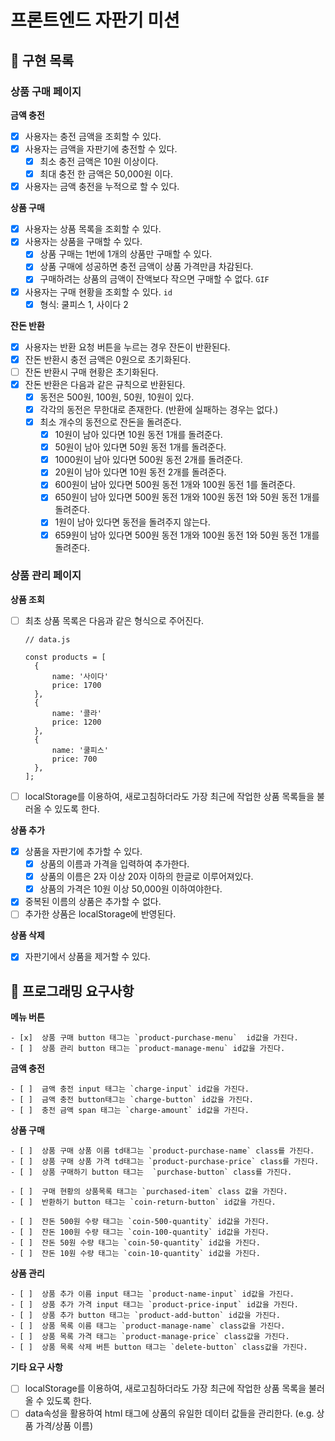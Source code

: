 # 프론트엔드 자판기 미션

## 📌 구현 목록

### **상품 구매 페이지**

**금액 충전**

- [x] 사용자는 충전 금액을 조회할 수 있다.
- [x] 사용자는 금액을 자판기에 충전할 수 있다.
  - [x] 최소 충전 금액은 10원 이상이다.
  - [x] 최대 충전 한 금액은 50,000원 이다.
- [x] 사용자는 금액 충전을 누적으로 할 수 있다.

**상품 구매**

- [x] 사용자는 상품 목록을 조회할 수 있다.
- [x] 사용자는 상품을 구매할 수 있다.
  - [x] 상품 구매는 1번에 1개의 상품만 구매할 수 있다.
  - [x] 상품 구매에 성공하면 충전 금액이 상품 가격만큼 차감된다.
  - [x] 구매하려는 상품의 금액이 잔액보다 작으면 구매할 수 없다. `GIF`
- [x] 사용자는 구매 현황을 조회할 수 있다. `id`
  - [x] 형식: 쿨피스 1, 사이다 2

**잔돈 반환**

- [x] 사용자는 반환 요청 버튼을 누르는 경우 잔돈이 반환된다.
- [x] 잔돈 반환시 충전 금액은 0원으로 초기화된다.
- [ ] 잔돈 반환시 구매 현황은 초기화된다.
- [x] 잔돈 반환은 다음과 같은 규칙으로 반환된다.
  - [x] 동전은 500원, 100원, 50원, 10원이 있다.
  - [x] 각각의 동전은 무한대로 존재한다. (반환에 실패하는 경우는 없다.)
  - [x] 최소 개수의 동전으로 잔돈을 돌려준다.
    - [x] 10원이 남아 있다면 10원 동전 1개를 돌려준다.
    - [x] 50원이 남아 있다면 50원 동전 1개를 돌려준다.
    - [x] 1000원이 남아 있다면 500원 동전 2개를 돌려준다.
    - [x] 20원이 남아 있다면 10원 동전 2개를 돌려준다.
    - [x] 600원이 남아 있다면 500원 동전 1개와 100원 동전 1를 돌려준다.
    - [x] 650원이 남아 있다면 500원 동전 1개와 100원 동전 1와 50원 동전 1개를 돌려준다.
    - [x] 1원이 남아 있다면 동전을 돌려주지 않는다.
    - [x] 659원이 남아 있다면 500원 동전 1개와 100원 동전 1와 50원 동전 1개를 돌려준다.

### **상품 관리 페이지**

**상품 조회**

- [ ] 최초 상품 목록은 다음과 같은 형식으로 주어진다.

  ```tsx
  // data.js

  const products = [
  	{
  		name: '사이다'
  		price: 1700
  	},
  	{
  		name: '콜라'
  		price: 1200
  	},
  	{
  		name: '쿨피스'
  		price: 700
  	},
  ];
  ```

- [ ] localStorage를 이용하여, 새로고침하더라도 가장 최근에 작업한 상품 목록들을 불러올 수 있도록 한다.

**상품 추가**

- [x] 상품을 자판기에 추가할 수 있다.
  - [x] 상품의 이름과 가격을 입력하여 추가한다.
  - [x] 상품의 이름은 2자 이상 20자 이하의 한글로 이루어져있다.
  - [x] 상품의 가격은 10원 이상 50,000원 이하여야한다.
- [x] 중복된 이름의 상품은 추가할 수 없다.
- [ ] 추가한 상품은 localStorage에 반영된다.

**상품 삭제**

- [x] 자판기에서 상품을 제거할 수 있다.

## 📌 프로그래밍 요구사항

**메뉴 버튼**

    - [x]  상품 구매 button 태그는 `product-purchase-menu`  id값을 가진다.
    - [ ]  상품 관리 button 태그는 `product-manage-menu` id값을 가진다.

**금액 충전**

    - [ ]  금액 충전 input 태그는 `charge-input` id값을 가진다.
    - [ ]  금액 충전 button태그는 `charge-button` id값을 가진다.
    - [ ]  충전 금액 span 태그는 `charge-amount` id값을 가진다.

**상품 구매**

    - [ ]  상품 구매 상품 이름 td태그는 `product-purchase-name` class를 가진다.
    - [ ]  상품 구매 상품 가격 td태그는 `product-purchase-price` class를 가진다.
    - [ ]  상품 구매하기 button 태그는  `purchase-button` class를 가진다.

    - [ ]  구매 현황의 상품목록 태그는 `purchased-item` class 값을 가진다.
    - [ ]  반환하기 button 태그는 `coin-return-button` id값을 가진다.

    - [ ]  잔돈 500원 수량 태그는 `coin-500-quantity` id값을 가진다.
    - [ ]  잔돈 100원 수량 태그는 `coin-100-quantity` id값을 가진다.
    - [ ]  잔돈 50원 수량 태그는 `coin-50-quantity` id값을 가진다.
    - [ ]  잔돈 10원 수량 태그는 `coin-10-quantity` id값을 가진다.

**상품 관리**

    - [ ]  상품 추가 이름 input 태그는 `product-name-input` id값을 가진다.
    - [ ]  상품 추가 가격 input 태그는 `product-price-input` id값을 가진다.
    - [ ]  상품 추가 button 태그는 `product-add-button` id값을 가진다.
    - [ ]  상품 목록 이름 태그는 `product-manage-name` class값을 가진다.
    - [ ]  상품 목록 가격 태그는 `product-manage-price` class값을 가진다.
    - [ ]  상품 목록 삭제 버튼 button 태그는 `delete-button` class값을 가진다.

**기타 요구 사항**

- [ ] localStorage를 이용하여, 새로고침하더라도 가장 최근에 작업한 상품 목록을 불러올 수 있도록 한다.
- [ ] data속성을 활용하여 html 태그에 상품의 유일한 데이터 값들을 관리한다. (e.g. 상품 가격/상품 이름)
